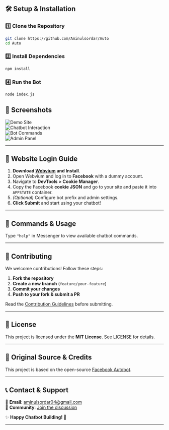 ## **🛠 Setup & Installation**  

### **1️⃣ Clone the Repository**  
```bash
git clone https://github.com/Aminulsordar/Auto
cd Auto
```

### **2️⃣ Install Dependencies**  
```bash
npm install
```
### **4️⃣ Run the Bot**  
```bash
node index.js
```
## **📸 Screenshots**  

![Demo Site](https://imgur.com/a/4Dn1nTQ)  
![Chatbot Interaction](https://imgur.com/a/JGwUMSV)  
![Bot Commands](https://imgur.com/a/UYsJIrt)  
![Admin Panel](https://imgur.com/a/UpLTMRe)  

---
## **🔑 Website Login Guide**  

1. **Download [Webvium](https://mrepol742.github.io/webviumdev/) and Install**.  
2. Open Webvium and log in to **Facebook** with a dummy account.  
3. Navigate to **DevTools > Cookie Manager**.  
4. Copy the Facebook **cookie JSON** and go to your site and paste it into `APPSTATE` container.  
5. *(Optional)* Configure bot prefix and admin settings.  
6. **Click Submit** and start using your chatbot!  

---

## **📖 Commands & Usage**  
Type `"help"` in Messenger to view available chatbot commands.  

---

## **🤝 Contributing**  

We welcome contributions! Follow these steps:  

1. **Fork the repository**  
2. **Create a new branch** (`feature/your-feature`)  
3. **Commit your changes**  
4. **Push to your fork & submit a PR**  

Read the [Contribution Guidelines](CONTRIBUTING.md) before submitting.  

---

## **📜 License**  

This project is licensed under the **MIT License**. See [LICENSE](LICENSE) for details.  

---

## **🔗 Original Source & Credits**  

This project is based on the open-source [Facebook Autobot](https://github.com/aizintel/AUTO).  

---

## **📞 Contact & Support**  

📧 **Email**: [aminulsordar04@gmail.com](aminulsordar04@gmail.com)  
💬 **Community**: [Join the discussion](https://facebook.com/100071880593545)  

✨ **Happy Chatbot Building! 🚀**  

---
